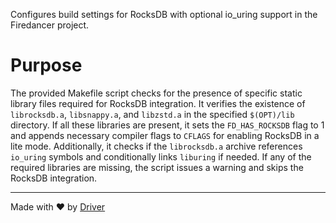 <!--------------------------------------------------------------------------------->
<!-- IMPORTANT: This file is auto-generated by Driver (https://driver.ai). -------->
<!-- Manual edits may be overwritten on future commits. --------------------------->
<!--------------------------------------------------------------------------------->

Configures build settings for RocksDB with optional io_uring support in the Firedancer project.

# Purpose
The provided Makefile script checks for the presence of specific static library files required for RocksDB integration. It verifies the existence of `librocksdb.a`, `libsnappy.a`, and `libzstd.a` in the specified `$(OPT)/lib` directory. If all these libraries are present, it sets the `FD_HAS_ROCKSDB` flag to 1 and appends necessary compiler flags to `CFLAGS` for enabling RocksDB in a lite mode. Additionally, it checks if the `librocksdb.a` archive references `io_uring` symbols and conditionally links `liburing` if needed. If any of the required libraries are missing, the script issues a warning and skips the RocksDB integration.

---
Made with ❤️ by [Driver](https://www.driver.ai/)